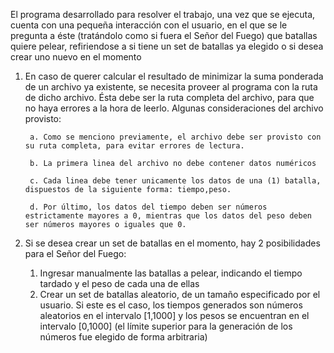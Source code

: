El programa desarrollado para resolver el trabajo, una vez que se ejecuta, cuenta con una pequeña interacción con el usuario, en el que se le pregunta a éste (tratándolo como si fuera el Señor del Fuego) que batallas quiere pelear, refiriendose a si tiene un set de batallas ya elegido o si desea crear uno nuevo en el momento

1) En caso de querer calcular el resultado de minimizar la suma ponderada de un archivo ya existente, se necesita proveer al programa con la ruta de dicho archivo. Ésta debe ser la ruta completa del archivo, para que no haya errores a la hora de leerlo. 
Algunas consideraciones del archivo provisto: 

        a. Como se menciono previamente, el archivo debe ser provisto con su ruta completa, para evitar errores de lectura.

        b. La primera linea del archivo no debe contener datos numéricos

        c. Cada linea debe tener unicamente los datos de una (1) batalla, dispuestos de la siguiente forma: tiempo,peso.

        d. Por último, los datos del tiempo deben ser números estrictamente mayores a 0, mientras que los datos del peso deben ser números mayores o iguales que 0.

2) Si se desea crear un set de batallas en el momento, hay 2 posibilidades para el Señor del Fuego:
   1. Ingresar manualmente las batallas a pelear, indicando el tiempo tardado y el peso de cada una de ellas
   2. Crear un set de batallas aleatorio, de un tamaño especificado por el usuario. Si este es el caso, los tiempos generados son números aleatorios en el intervalo [1,1000] y los pesos se encuentran en el intervalo [0,1000] (el límite superior para la generación de los números fue elegido de forma arbitraria)